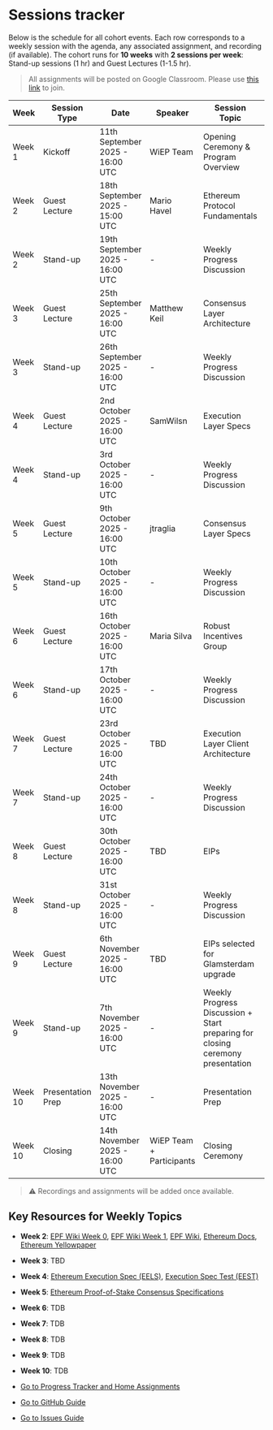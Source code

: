 # Sessions tracker

Below is the schedule for all cohort events. Each row corresponds to a weekly session with the agenda, any associated assignment, and recording (if available). The cohort runs for **10 weeks** with **2 sessions per week**: Stand-up sessions (1 hr) and Guest Lectures (1-1.5 hr).

> All assignments will be posted on Google Classroom. Please use [this link]( https://classroom.google.com/c/ODEzNjcwMDE2MjAz?cjc=wtzvgkzb) to join.

| Week    | Session Type | Date | Speaker | Session Topic         | Assignment | Recording |
|---------|--------------|------------|---------------|----------------------------|------------|-----------|
| Week 1  | Kickoff      | 11th September 2025 - 16:00 UTC       |   WiEP Team   | Opening Ceremony & Program Overview | - | [Cohort 04 Kick off](https://youtu.be/dMKrgBLE6Io) |
| Week 2  | Guest Lecture| 18th September 2025 - 15:00 UTC        | Mario Havel           | Ethereum Protocol Fundamentals | [Assignment 1](https://classroom.google.com/c/ODEzNjcwMDE2MjAz/a/ODA2MDA3ODQ2NTk1/details) | TBD |
| Week 2  | Stand-up     | 19th September 2025 - 16:00 UTC        | -             | Weekly Progress Discussion | - | - |
| Week 3  | Guest Lecture| 25th September 2025 - 16:00 UTC         | Matthew Keil           | Consensus Layer Architecture | TBD | TBD |
| Week 3  | Stand-up     | 26th September 2025 - 16:00 UTC        | -             |  Weekly Progress Discussion | - | - |
| Week 4  | Guest Lecture| 2nd October 2025 - 16:00 UTC         | SamWilsn | Execution Layer Specs | TBD  | TBD |
| Week 4  | Stand-up     | 3rd October 2025 - 16:00 UTC        | -             |  Weekly Progress Discussion | - | - |
| Week 5  | Guest Lecture| 9th October 2025 - 16:00 UTC        | jtraglia         | Consensus Layer Specs | TBD | TBD |
| Week 5  | Stand-up     | 10th October 2025 - 16:00 UTC        | -             |  Weekly Progress Discussion | - | - |
| Week 6  | Guest Lecture| 16th October 2025 - 16:00 UTC        | Maria Silva           | Robust Incentives Group | TBD | TBD |
| Week 6  | Stand-up     | 17th October 2025 - 16:00 UTC        | -             |  Weekly Progress Discussion | - | - |
| Week 7  | Guest Lecture| 23rd October 2025 - 16:00 UTC        | TBD | Execution Layer Client Architecture | TBD | TBD |
| Week 7  | Stand-up     | 24th October 2025 - 16:00 UTC        | -             |  Weekly Progress Discussion | - | - |
| Week 8  | Guest Lecture| 30th October 2025 - 16:00 UTC        | TBD           | EIPs | TBD | TBD |
| Week 8  | Stand-up     | 31st October 2025 - 16:00 UTC        | -             |  Weekly Progress Discussion | - | - |
| Week 9  | Guest Lecture| 6th November 2025 - 16:00 UTC        | TBD | EIPs selected for Glamsterdam upgrade | TBD | TBD |
| Week 9  | Stand-up     | 7th November 2025 - 16:00 UTC        | -             |  Weekly Progress Discussion + Start preparing for closing ceremony presentation | - | - |
| Week 10 | Presentation Prep | 13th November 2025 - 16:00 UTC        | - | Presentation Prep | - | - |
| Week 10 | Closing     | 14th November 2025 - 16:00 UTC        | WiEP Team + Participants             |  Closing Ceremony | - | TBD |

> &#x26A0; Recordings and assignments will be added once available.

## Key Resources for Weekly Topics

- **Week 2**: [EPF Wiki Week 0](https://epf.wiki/#/eps/week0), [EPF Wiki Week 1](https://epf.wiki/#/eps/week1), [EPF Wiki](https://epf.wiki/#/), [Ethereum Docs](https://ethereum.org/en/developers/docs/), [Ethereum Yellowpaper](https://ethereum.github.io/yellowpaper/paper.pdf)
- **Week 3**: TBD
- **Week 4**: [Ethereum Execution Spec (EELS)](https://github.com/ethereum/execution-specs), [Execution Spec Test (EEST)](https://github.com/ethereum/execution-spec-tests)
- **Week 5**: [Ethereum Proof-of-Stake Consensus Specifications](https://ethereum.github.io/consensus-specs/)
- **Week 6**: TDB
- **Week 7**: TDB
- **Week 8**: TDB
- **Week 9**: TDB
- **Week 10**: TDB

- [Go to Progress Tracker and Home Assignments](./2-progress-tracker.md)
- [Go to GitHub Guide](./3-github-guide.md)
- [Go to Issues Guide](./4-issues-guide.md)
